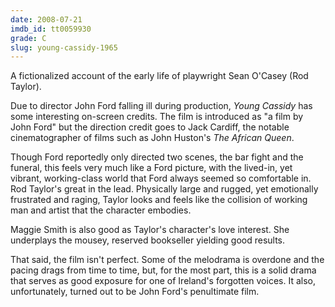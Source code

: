 ```yaml
---
date: 2008-07-21
imdb_id: tt0059930
grade: C
slug: young-cassidy-1965
---
```


A fictionalized account of the early life of playwright Sean O'Casey (Rod Taylor).

Due to director John Ford falling ill during production, _Young Cassidy_ has some interesting on-screen credits. The film is introduced as "a film by John Ford" but the direction credit goes to Jack Cardiff, the notable cinematographer of films such as John Huston's <span data-imdb-id="tt0043265">_The African Queen_</span>.

Though Ford reportedly only directed two scenes, the bar fight and the funeral, this feels very much like a Ford picture, with the lived-in, yet vibrant, working-class world that Ford always seemed so comfortable in. Rod Taylor's great in the lead. Physically large and rugged, yet emotionally frustrated and raging, Taylor looks and feels like the collision of working man and artist that the character embodies.

Maggie Smith is also good as Taylor's character's love interest. She underplays the mousey, reserved bookseller yielding good results.

That said, the film isn't perfect. Some of the melodrama is overdone and the pacing drags from time to time, but, for the most part, this is a solid drama that serves as good exposure for one of Ireland's forgotten voices. It also, unfortunately, turned out to be John Ford's penultimate film.
